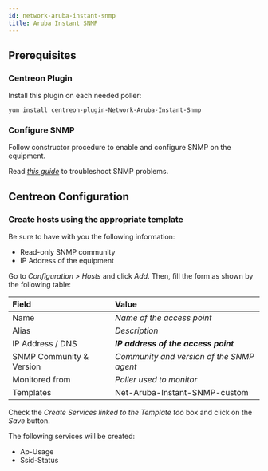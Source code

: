 ```yaml
---
id: network-aruba-instant-snmp
title: Aruba Instant SNMP
---
```


## Prerequisites

### Centreon Plugin

Install this plugin on each needed poller:

``` shell
yum install centreon-plugin-Network-Aruba-Instant-Snmp
```

### Configure SNMP

Follow constructor procedure to enable and configure SNMP on the equipment.

Read *[this
guide](https://documentation.centreon.com/docs/centreon-plugins/en/latest/user/guide#snmp)*
to troubleshoot SNMP problems.

## Centreon Configuration

### Create hosts using the appropriate template

Be sure to have with you the following information:

  - Read-only SNMP community
  - IP Address of the equipment

Go to *Configuration \> Hosts* and click *Add*. Then, fill the form as shown by
the following table:

| Field                    | Value                                     |
| :----------------------- | :---------------------------------------- |
| Name                     | *Name of the access point*                |
| Alias                    | *Description*                             |
| IP Address / DNS         | ***IP address of the access point***      |
| SNMP Community & Version | *Community and version of the SNMP agent* |
| Monitored from           | *Poller used to monitor*                  |
| Templates                | Net-Aruba-Instant-SNMP-custom             |

Check the *Create Services linked to the Template too* box and click on the
*Save* button.

The following services will be created:

  - Ap-Usage
  - Ssid-Status
